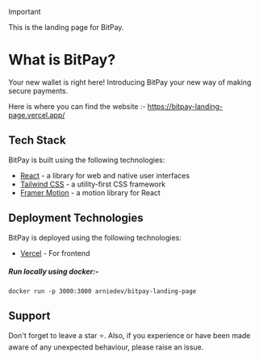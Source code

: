 > [!IMPORTANT]  
> This is the landing page for BitPay.


# What is BitPay?

Your new wallet is right here! Introducing BitPay your new way of making secure payments.

Here is where you can find the website :- https://bitpay-landing-page.vercel.app/

## Tech Stack

BitPay is built using the following technologies:

- [React](https://react.dev/) - a library for web and native user interfaces
- [Tailwind CSS](https://tailwindcss.com/) - a utility-first CSS framework
- [Framer Motion](https://www.framer.com/motion/introduction/) - a motion library for React

## Deployment Technologies

BitPay is deployed using the following technologies:
- [Vercel](https://vercel.com/) - For frontend 

##### Run locally using docker:- 
```
docker run -p 3000:3000 arniedev/bitpay-landing-page
```
## Support

Don't forget to leave a star ⭐️.
Also, if you experience or have been made aware of any unexpected behaviour, please raise an issue.
